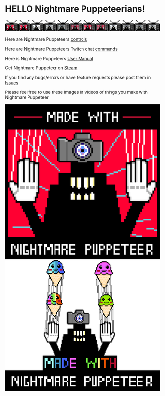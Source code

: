 # HELLO Nightmare Puppeteerians!

![NP](https://github.com/mdotstrange/NightmarePuppeteerPublic/blob/master/TVMode.png)


Here are Nightmare Puppeteers [controls](https://github.com/mdotstrange/NightmarePuppeteerPublic/blob/master/SceneControls.md)

Here are Nightmare Puppeteers Twitch chat [commands](https://github.com/mdotstrange/NightmarePuppeteerPublic/blob/master/Controls.md)

Here is Nightmare Puppeteers [User Manual](https://github.com/mdotstrange/NightmarePuppeteerPublic/blob/master/NightmarePuppeteerUserManual.pdf)

Get Nightmare Puppeteer on [Steam](https://store.steampowered.com/app/1355310/Nightmare_Puppeteer/)

If you find any bugs/errors or have feature requests please post them in [Issues](https://github.com/mdotstrange/NightmarePuppeteerPublic/issues)


Please feel free to use these images in videos of things you make with Nightmare Puppeteer

![Made with NP1](https://github.com/mdotstrange/NightmarePuppeteerPublic/blob/master/MadeWithNP_0.png)
![Made With NP2](https://github.com/mdotstrange/NightmarePuppeteerPublic/blob/master/MadeWithNP1.png)
